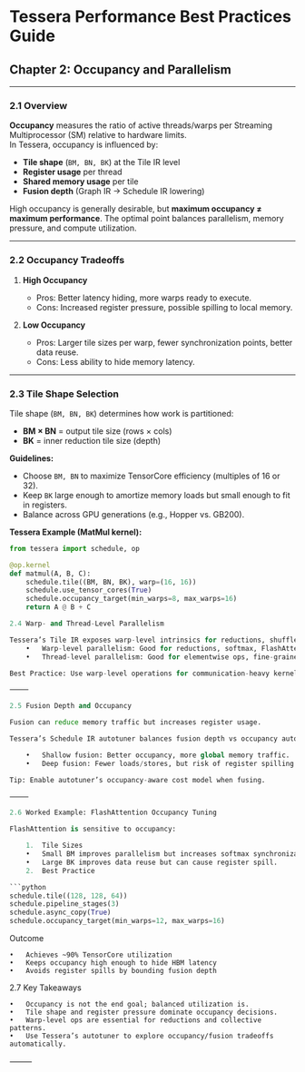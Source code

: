 # Tessera Performance Best Practices Guide
## Chapter 2: Occupancy and Parallelism

---

### 2.1 Overview

**Occupancy** measures the ratio of active threads/warps per Streaming Multiprocessor (SM) relative to hardware limits.  
In Tessera, occupancy is influenced by:

- **Tile shape** (`BM, BN, BK`) at the Tile IR level
- **Register usage** per thread
- **Shared memory usage** per tile
- **Fusion depth** (Graph IR → Schedule IR lowering)

High occupancy is generally desirable, but **maximum occupancy ≠ maximum performance**. The optimal point balances parallelism, memory pressure, and compute utilization.

---

### 2.2 Occupancy Tradeoffs

1. **High Occupancy**
   - Pros: Better latency hiding, more warps ready to execute.
   - Cons: Increased register pressure, possible spilling to local memory.

2. **Low Occupancy**
   - Pros: Larger tile sizes per warp, fewer synchronization points, better data reuse.
   - Cons: Less ability to hide memory latency.

---

### 2.3 Tile Shape Selection

Tile shape (`BM, BN, BK`) determines how work is partitioned:

- **BM × BN** = output tile size (rows × cols)
- **BK** = inner reduction tile size (depth)

**Guidelines:**
- Choose `BM, BN` to maximize TensorCore efficiency (multiples of 16 or 32).
- Keep `BK` large enough to amortize memory loads but small enough to fit in registers.
- Balance across GPU generations (e.g., Hopper vs. GB200).

**Tessera Example (MatMul kernel):**
```python
from tessera import schedule, op

@op.kernel
def matmul(A, B, C):
    schedule.tile((BM, BN, BK), warp=(16, 16))
    schedule.use_tensor_cores(True)
    schedule.occupancy_target(min_warps=8, max_warps=16)
    return A @ B + C

2.4 Warp- and Thread-Level Parallelism

Tessera’s Tile IR exposes warp-level intrinsics for reductions, shuffles, and TensorCore ops.
	•	Warp-level parallelism: Good for reductions, softmax, FlashAttention.
	•	Thread-level parallelism: Good for elementwise ops, fine-grained fusions.

Best Practice: Use warp-level operations for communication-heavy kernels; thread-level for compute-heavy, embarrassingly parallel workloads.

⸻

2.5 Fusion Depth and Occupancy

Fusion can reduce memory traffic but increases register usage.

Tessera’s Schedule IR autotuner balances fusion depth vs occupancy automatically:

	•	Shallow fusion: Better occupancy, more global memory traffic.
	•	Deep fusion: Fewer loads/stores, but risk of register spilling.

Tip: Enable autotuner’s occupancy-aware cost model when fusing.

⸻

2.6 Worked Example: FlashAttention Occupancy Tuning

FlashAttention is sensitive to occupancy:

	1.	Tile Sizes
	•	Small BM improves parallelism but increases softmax synchronization.
	•	Large BK improves data reuse but can cause register spill.
	2.	Best Practice

```python
schedule.tile((128, 128, 64))
schedule.pipeline_stages(3)
schedule.async_copy(True)
schedule.occupancy_target(min_warps=12, max_warps=16)
```
Outcome

	•	Achieves ~90% TensorCore utilization
	•	Keeps occupancy high enough to hide HBM latency
	•	Avoids register spills by bounding fusion depth

2.7 Key Takeaways

	•	Occupancy is not the end goal; balanced utilization is.
	•	Tile shape and register pressure dominate occupancy decisions.
	•	Warp-level ops are essential for reductions and collective patterns.
	•	Use Tessera’s autotuner to explore occupancy/fusion tradeoffs automatically.

⸻



